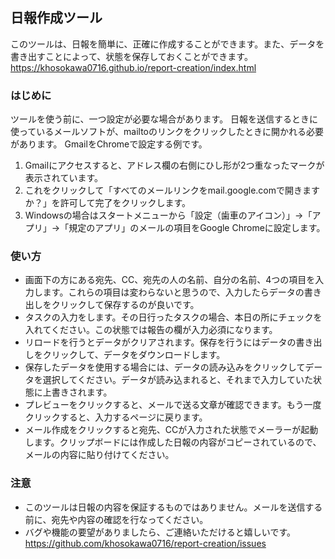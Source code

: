 ## 日報作成ツール
このツールは、日報を簡単に、正確に作成することができます。また、データを書き出すことによって、状態を保存しておくことができます。
https://khosokawa0716.github.io/report-creation/index.html

### はじめに

ツールを使う前に、一つ設定が必要な場合があります。
日報を送信するときに使っているメールソフトが、mailtoのリンクをクリックしたときに開かれる必要があります。
GmailをChromeで設定する例です。
1. Gmailにアクセスすると、アドレス欄の右側にひし形が2つ重なったマークが表示されています。
1. これをクリックして「すべてのメールリンクをmail.google.comで開きますか？」を許可して完了をクリックします。
1. Windowsの場合はスタートメニューから「設定（歯車のアイコン）」→「アプリ」→「規定のアプリ」のメールの項目をGoogle Chromeに設定します。


### 使い方

- 画面下の方にある宛先、CC、宛先の人の名前、自分の名前、4つの項目を入力します。これらの項目は変わらないと思うので、入力したらデータの書き出しをクリックして保存するのが良いです。
- タスクの入力をします。その日行ったタスクの場合、本日の所にチェックを入れてください。この状態では報告の欄が入力必須になります。
- リロードを行うとデータがクリアされます。保存を行うにはデータの書き出しをクリックして、データをダウンロードします。
- 保存したデータを使用する場合には、データの読み込みをクリックしてデータを選択してください。データが読み込まれると、それまで入力していた状態に上書きされます。
- プレビューをクリックすると、メールで送る文章が確認できます。もう一度クリックすると、入力するページに戻ります。
- メール作成をクリックすると宛先、CCが入力された状態でメーラーが起動します。クリップボードには作成した日報の内容がコピーされているので、メールの内容に貼り付けてください。

### 注意

- このツールは日報の内容を保証するものではありません。メールを送信する前に、宛先や内容の確認を行なってください。
- バグや機能の要望がありましたら、ご連絡いただけると嬉しいです。
  https://github.com/khosokawa0716/report-creation/issues
